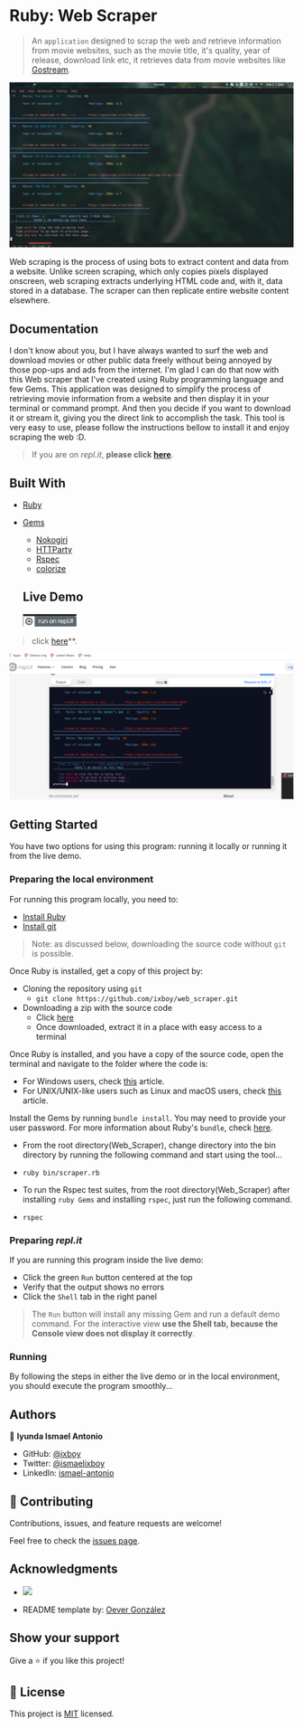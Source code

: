 # Ruby: Web Scraper
> An `application` designed to scrap the web and retrieve information from  movie websites, such as the movie title, it's quality, year of release, download link etc, it retrieves data from movie websites like [Gostream](https://gostream.site/).

![screenshot](doc/screenshot.png)

Web scraping is the process of using bots to extract content and data from a website. Unlike screen scraping, which only copies pixels displayed onscreen, web scraping extracts underlying HTML code and, with it, data stored in a database. The scraper can then replicate entire website content elsewhere.

## Documentation

I don't know about you, but I have always wanted to surf the web and download movies or other public data freely without being annoyed by those pop-ups and ads from the internet. I'm glad I can do that now with this Web scraper that I've created using Ruby programming language and few Gems.
This application was designed to simplify the process of retrieving movie information from a website and then display it in your terminal or command prompt. And then you decide if you want to download it or stream it, giving you the direct link to accomplish the task.
This tool is very easy to use, please follow the instructions bellow to install it and enjoy scraping the web :D.

> If you are on *repl.it*, **please click [here](https://repl.it/@ixboy/scraper#main.rb)**.

## Built With
- [Ruby](https://www.ruby-lang.org/en/)
- [Gems](https://rubygems.org/)
  - [Nokogiri](https://nokogiri.org/)
  - [HTTParty](https://github.com/jnunemaker/httparty)
  - [Rspec](https://rspec.info/)
  - [colorize](https://github.com/fazibear/colorize)

  ## Live Demo
  <a href="https://repl.it/@ixboy/scraper#main.rb" rel="nofollow">
  <img src="doc/logo.png" alt="Run on Repl.it" data-canonical-src="https://repl.it/@ixboy/scraper#main.rb" style="max-width:100%;"></a>
 > click [here](https://repl.it/@ixboy/scraper#main.rb)**.

 ![screenshot](doc/livescreen.png)



## Getting Started
You have two options for using this program: running it locally or running it from the live demo.

### Preparing the local environment
For running this program locally, you need to:
- [Install Ruby](https://www.ruby-lang.org/en/downloads/)
- [Install git](https://git-scm.com/book/en/v2/Getting-Started-Installing-Git)

> Note: as discussed below, downloading the source code without `git` is possible.

Once Ruby is installed, get a copy of this project by:
- Cloning the repository using `git`
  * `git clone https://github.com/ixboy/web_scraper.git`
- Downloading a zip with the source code
  * Click [here](https://github.com/ixboy/web_scraper/archive/feature/scraper.zip)
  * Once  downloaded, extract it in a place with easy access to a terminal

Once Ruby is installed, and you have a copy of the source code, open the terminal and navigate to the folder where the code is:
- For Windows users, check [this](https://www.technoloxy.com/tutorials/cmd-navigate-view-run/) article.
- For UNIX/UNIX-like users such as Linux and macOS users, check [this](https://swcarpentry.github.io/shell-novice/02-filedir/index.html) article.

Install the Gems by running `bundle install`. You may need to provide your user password. For more information about Ruby's `bundle`, check [here](https://bundler.io/man/bundle-install.1.html).


- From the root directory(Web_Scraper), change directory into the bin directory by running the following command and start using the tool...

 * `ruby bin/scraper.rb`

 - To run the Rspec test suites, from the root directory(Web_Scraper) after installing `ruby Gems` and installing `rspec`, just run the following command.

 * `rspec`

### Preparing *repl.it*
If you are running this program inside the live demo:
- Click the green `Run` button centered at the top
- Verify that the output shows no errors
- Click the `Shell` tab in the right panel

> The `Run` button will install any missing Gem and run a default demo command. For the interactive view **use the Shell tab, because the Console view does not display it correctly**.

### Running
By following the steps in either the live demo or in the local environment, you should execute the program smoothly...

## Authors

👤 **Iyunda Ismael Antonio**

- GitHub: [@ixboy](https://github.com/ixboy)
- Twitter: [@ismaelixboy](https://twitter.com/ismaelixboy)
- LinkedIn: [ismael-antonio](https://www.linkedin.com/in/ismaelantonio/)

## 🤝 Contributing

Contributions, issues, and feature requests are welcome!

Feel free to check the [issues page](https://github.com/ixboy/web_scraper/issues).

## Acknowledgments

-  ![](https://img.shields.io/badge/Microverse-blueviolet)

- README template by: [Oever González](https://github.com/NoTengoBattery)

## Show your support

Give a ⭐️ if you like this project!

## 📝 License

This project is [MIT](./LICENSE) licensed.
